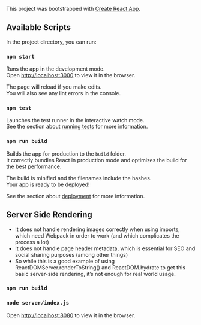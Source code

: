 This project was bootstrapped with [Create React App](https://github.com/facebook/create-react-app).

## Available Scripts

In the project directory, you can run:

### `npm start`

Runs the app in the development mode.<br>
Open [http://localhost:3000](http://localhost:3000) to view it in the browser.

The page will reload if you make edits.<br>
You will also see any lint errors in the console.

### `npm test`

Launches the test runner in the interactive watch mode.<br>
See the section about [running tests](https://facebook.github.io/create-react-app/docs/running-tests) for more information.

### `npm run build`

Builds the app for production to the `build` folder.<br>
It correctly bundles React in production mode and optimizes the build for the best performance.

The build is minified and the filenames include the hashes.<br>
Your app is ready to be deployed!

See the section about [deployment](https://facebook.github.io/create-react-app/docs/deployment) for more information.


## Server Side Rendering

* It does not handle rendering images correctly when using imports, which need Webpack in order to work (and which complicates the process a lot)
* It does not handle page header metadata, which is essential for SEO and social sharing purposes (among other things)
* So while this is a good example of using ReactDOMServer.renderToString() and ReactDOM.hydrate to get this basic server-side rendering, it’s not enough for real world usage.

### `npm run build`
### `node server/index.js`
Open [http://localhost:8080](http://localhost:8080) to view it in the browser.